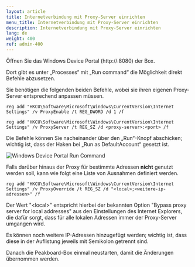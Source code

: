 ```yaml
---
layout: article
title: Internetverbindung mit Proxy-Server einrichten
menu_title: Internetverbindung mit Proxy-Server einrichten
description: Internetverbindung mit Proxy-Server einrichten
lang: de
weight: 400
ref: admin-400
---
```


Öffnen Sie das Windows Device Portal (http://<ip-adresse-peakboard>:8080) der Box.

Dort gibt es unter „Processes“ mit „Run command“ die Möglichkeit direkt Befehle abzusetzen.

Sie benötigen die folgenden beiden Befehle, wobei sie ihren eigenen Proxy-Server entsprechend anpassen müssen.

```
reg add "HKCU\Software\Microsoft\Windows\CurrentVersion\Internet Settings" /v ProxyEnable /t REG_DWORD /d 1 /f
```

```
reg add "HKCU\Software\Microsoft\Windows\CurrentVersion\Internet Settings" /v ProxyServer /t REG_SZ /d <proxy-server>:<port> /f
```

Die Befehle können Sie nacheinander über den „Run“-Knopf abschicken; wichtig ist, dass der Haken bei „Run as DefaultAccount“ gesetzt ist.

![Windows Device Portal Run Command](/assets/images/admin/internet-setup/proxy.png)

Falls darüber hinaus der Proxy für bestimmte Adressen **nicht** genutzt werden soll, kann wie folgt eine Liste von Ausnahmen definiert werden.

```
reg add "HKCU\Software\Microsoft\Windows\CurrentVersion\Internet Settings" /v ProxyOverride /t REG_SZ /d "<local>;<weitere-ip-adressen>" /f
```

Der Wert "\<local\>" entspricht hierbei der bekannten Option "Bypass proxy server for local addresses" aus den Einstellungen des Internet Explorers, die dafür sorgt, dass für alle lokalen Adressen immer der Proxy-Server umgangen wird.

Es können noch weitere IP-Adressen hinzugefügt werden; wichtig ist, dass diese in der Auflistung jeweils mit Semikolon getrennt sind.

Danach die Peakboard-Box einmal neustarten, damit die Änderungen übernommen werden.
